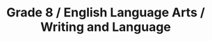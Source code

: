 ---
title: "Grade 8 / English Language Arts / Writing and Language"
subject: "ela"
grade: "8"
area: "wl"
next_steps:
  - instructions: "Ask your student to read articles about a topic and then write an essay that explains the topic in detail (informative) or defends a position (argumentative). Argumentative essays should defend a claim against opposing views. Essays should be organized and well developed with evidence from the articles."
  - instructions: "Ask your student to read articles about a topic and then write an essay that explains the topic in detail (informative) or defends a position (argumentative). Argumentative essays should defend a claim against opposing views. All essays need evidence from the texts and formal, subject-specific language."
  - instructions: "Ask your student to read articles about a topic and then write an essay that explains the topic (informative) or defends a position (argumentative). Argumentative essays should fully defend a claim against opposing views. Essays should be organized, quote credible sources, and use language specific to the task."
---